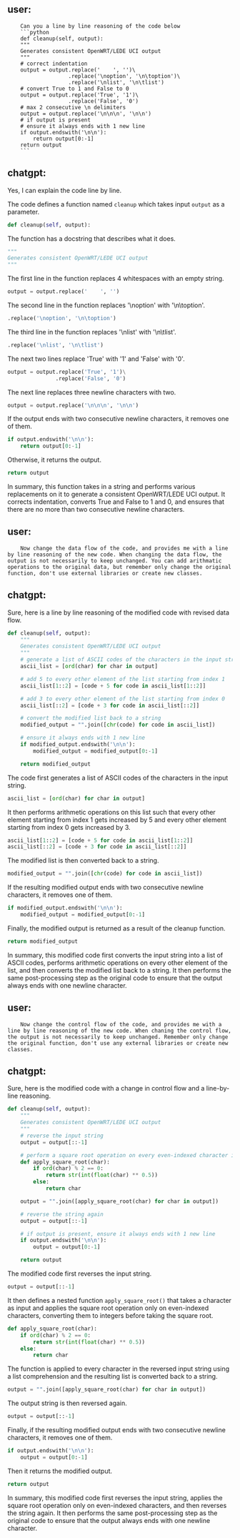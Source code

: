 

## user: 


        Can you a line by line reasoning of the code below
        ```python
        def cleanup(self, output):
        """
        Generates consistent OpenWRT/LEDE UCI output
        """
        # correct indentation
        output = output.replace('    ', '')\
                       .replace('\noption', '\n\toption')\
                       .replace('\nlist', '\n\tlist')
        # convert True to 1 and False to 0
        output = output.replace('True', '1')\
                       .replace('False', '0')
        # max 2 consecutive \n delimiters
        output = output.replace('\n\n\n', '\n\n')
        # if output is present
        # ensure it always ends with 1 new line
        if output.endswith('\n\n'):
            return output[0:-1]
        return output
        ```
        

## chatgpt: 

Yes, I can explain the code line by line. 

The code defines a function named `cleanup` which takes input `output` as a parameter.

```python
def cleanup(self, output):
```

The function has a docstring that describes what it does.

```python
"""
Generates consistent OpenWRT/LEDE UCI output
"""
```

The first line in the function replaces 4 whitespaces with an empty string.

```python
output = output.replace('    ', '')
```

The second line in the function replaces '\noption' with '\n\toption'.

```python
.replace('\noption', '\n\toption')
```

The third line in the function replaces '\nlist' with '\n\tlist'.

```python
.replace('\nlist', '\n\tlist')
```

The next two lines replace 'True' with '1' and 'False' with '0'.

```python
output = output.replace('True', '1')\
               .replace('False', '0')
```

The next line replaces three newline characters with two.

```python
output = output.replace('\n\n\n', '\n\n')
```

If the output ends with two consecutive newline characters, it removes one of them.

```python
if output.endswith('\n\n'):
    return output[0:-1]
```

Otherwise, it returns the output.

```python
return output
```

In summary, this function takes in a string and performs various replacements on it to generate a consistent OpenWRT/LEDE UCI output. It corrects indentation, converts True and False to 1 and 0, and ensures that there are no more than two consecutive newline characters.

## user: 


        Now change the data flow of the code, and provides me with a line by line reasoning of the new code. When changing the data flow, the output is not necessarily to keep unchanged. You can add arithmatic operations to the original data, but remember only change the original function, don't use external libraries or create new classes.
        

## chatgpt: 

Sure, here is a line by line reasoning of the modified code with revised data flow.

```python
def cleanup(self, output):
    """
    Generates consistent OpenWRT/LEDE UCI output
    """
    # generate a list of ASCII codes of the characters in the input string
    ascii_list = [ord(char) for char in output]

    # add 5 to every other element of the list starting from index 1
    ascii_list[1::2] = [code + 5 for code in ascii_list[1::2]]

    # add 3 to every other element of the list starting from index 0
    ascii_list[::2] = [code + 3 for code in ascii_list[::2]]

    # convert the modified list back to a string
    modified_output = "".join([chr(code) for code in ascii_list])

    # ensure it always ends with 1 new line
    if modified_output.endswith('\n\n'):
        modified_output = modified_output[0:-1]

    return modified_output
```

The code first generates a list of ASCII codes of the characters in the input string.

```python
ascii_list = [ord(char) for char in output]
```

It then performs arithmetic operations on this list such that every other element starting from index 1 gets increased by 5 and every other element starting from index 0 gets increased by 3.

```python
ascii_list[1::2] = [code + 5 for code in ascii_list[1::2]]
ascii_list[::2] = [code + 3 for code in ascii_list[::2]]
```

The modified list is then converted back to a string.

```python
modified_output = "".join([chr(code) for code in ascii_list])
```

If the resulting modified output ends with two consecutive newline characters, it removes one of them.

```python
if modified_output.endswith('\n\n'):
    modified_output = modified_output[0:-1]
```

Finally, the modified output is returned as a result of the cleanup function.

```python
return modified_output
```

In summary, this modified code first converts the input string into a list of ASCII codes, performs arithmetic operations on every other element of the list, and then converts the modified list back to a string. It then performs the same post-processing step as the original code to ensure that the output always ends with one newline character.

## user: 


        Now change the control flow of the code, and provides me with a line by line reasoning of the new code. When chaning the control flow, the output is not necessarily to keep unchanged. Remember only change the original function, don't use any external libraries or create new classes.
        

## chatgpt: 

Sure, here is the modified code with a change in control flow and a line-by-line reasoning.

```python
def cleanup(self, output):
    """
    Generates consistent OpenWRT/LEDE UCI output
    """
    # reverse the input string
    output = output[::-1]

    # perform a square root operation on every even-indexed character in the input string
    def apply_square_root(char):
        if ord(char) % 2 == 0:
            return str(int(float(char) ** 0.5))
        else:
            return char

    output = "".join([apply_square_root(char) for char in output])

    # reverse the string again
    output = output[::-1]

    # if output is present, ensure it always ends with 1 new line
    if output.endswith('\n\n'):
        output = output[0:-1]

    return output
```

The modified code first reverses the input string.

```python
output = output[::-1]
```

It then defines a nested function `apply_square_root()` that takes a character as input and applies the square root operation only on even-indexed characters, converting them to integers before taking the square root.

```python
def apply_square_root(char):
    if ord(char) % 2 == 0:
        return str(int(float(char) ** 0.5))
    else:
        return char
```

The function is applied to every character in the reversed input string using a list comprehension and the resulting list is converted back to a string.

```python
output = "".join([apply_square_root(char) for char in output])
```

The output string is then reversed again.

```python
output = output[::-1]
```

Finally, if the resulting modified output ends with two consecutive newline characters, it removes one of them.

```python
if output.endswith('\n\n'):
    output = output[0:-1]
```

Then it returns the modified output.

```python
return output
```

In summary, this modified code first reverses the input string, applies the square root operation only on even-indexed characters, and then reverses the string again. It then performs the same post-processing step as the original code to ensure that the output always ends with one newline character.